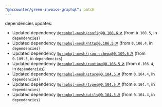 ```yaml
---
"@accounter/green-invoice-graphql": patch
---
```

dependencies updates:
  - Updated dependency [`@graphql-mesh/config@0.108.6` ↗︎](https://www.npmjs.com/package/@graphql-mesh/config/v/0.108.6) (from `0.108.5`, in `dependencies`)
  - Updated dependency [`@graphql-mesh/http@0.106.5` ↗︎](https://www.npmjs.com/package/@graphql-mesh/http/v/0.106.5) (from `0.106.4`, in `dependencies`)
  - Updated dependency [`@graphql-mesh/json-schema@0.109.6` ↗︎](https://www.npmjs.com/package/@graphql-mesh/json-schema/v/0.109.6) (from `0.109.5`, in `dependencies`)
  - Updated dependency [`@graphql-mesh/runtime@0.106.5` ↗︎](https://www.npmjs.com/package/@graphql-mesh/runtime/v/0.106.5) (from `0.106.4`, in `dependencies`)
  - Updated dependency [`@graphql-mesh/store@0.104.5` ↗︎](https://www.npmjs.com/package/@graphql-mesh/store/v/0.104.5) (from `0.104.4`, in `dependencies`)
  - Updated dependency [`@graphql-mesh/types@0.104.5` ↗︎](https://www.npmjs.com/package/@graphql-mesh/types/v/0.104.5) (from `0.104.4`, in `dependencies`)
  - Updated dependency [`@graphql-mesh/utils@0.104.5` ↗︎](https://www.npmjs.com/package/@graphql-mesh/utils/v/0.104.5) (from `0.104.4`, in `dependencies`)
